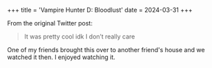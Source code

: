 +++
title = 'Vampire Hunter D: Bloodlust'
date = 2024-03-31
+++

<!--more-->

From the original Twitter post:

> It was pretty cool idk I don’t really care

One of my friends brought this over to another friend's house and we watched it then. I enjoyed watching it.